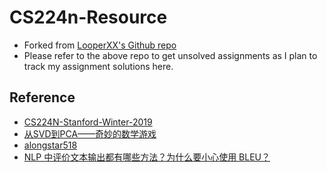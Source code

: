 # CS224n-Resource

-   Forked from [LooperXX's Github repo](https://github.com/LooperXX/CS224n-Resource)
-   Please refer to the above repo to get unsolved assignments as I plan to track my assignment solutions here.

## Reference
-   [CS224N-Stanford-Winter-2019](<https://github.com/zhanlaoban/CS224N-Stanford-Winter-2019>)
-   [从SVD到PCA——奇妙的数学游戏](<https://my.oschina.net/findbill/blog/535044>)
-   [alongstar518](https://github.com/alongstar518/CS224NHomeworks)
-   [NLP 中评价文本输出都有哪些方法？为什么要小心使用 BLEU？](https://www.leiphone.com/news/201901/1ij9vMCBDQ84qJly.html)


